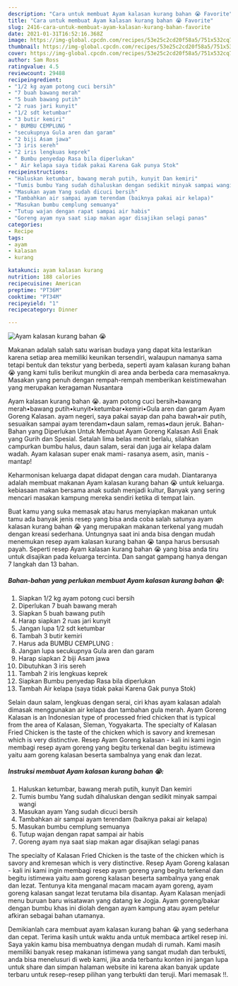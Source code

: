```yaml
---
description: "Cara untuk membuat Ayam kalasan kurang bahan 😭 Favorite"
title: "Cara untuk membuat Ayam kalasan kurang bahan 😭 Favorite"
slug: 2416-cara-untuk-membuat-ayam-kalasan-kurang-bahan-favorite
date: 2021-01-31T16:52:16.368Z
image: https://img-global.cpcdn.com/recipes/53e25c2cd20f58a5/751x532cq70/ayam-kalasan-kurang-bahan-😭-foto-resep-utama.jpg
thumbnail: https://img-global.cpcdn.com/recipes/53e25c2cd20f58a5/751x532cq70/ayam-kalasan-kurang-bahan-😭-foto-resep-utama.jpg
cover: https://img-global.cpcdn.com/recipes/53e25c2cd20f58a5/751x532cq70/ayam-kalasan-kurang-bahan-😭-foto-resep-utama.jpg
author: Sam Ross
ratingvalue: 4.5
reviewcount: 29488
recipeingredient:
- "1/2 kg ayam potong cuci bersih"
- "7 buah bawang merah"
- "5 buah bawang putih"
- "2 ruas jari kunyit"
- "1/2 sdt ketumbar"
- "3 butir kemiri"
- " BUMBU CEMPLUNG "
- "secukupnya Gula aren dan garam"
- "2 biji Asam jawa"
- "3 iris sereh"
- "2 iris lengkuas keprek"
- " Bumbu penyedap Rasa bila diperlukan"
- " Air kelapa saya tidak pakai Karena Gak punya Stok"
recipeinstructions:
- "Haluskan ketumbar, bawang merah putih, kunyit Dan kemiri"
- "Tumis bumbu Yang sudah dihaluskan dengan sedikit minyak sampai wangi"
- "Masukan ayam Yang sudah dicuci bersih"
- "Tambahkan air sampai ayam terendam (baiknya pakai air kelapa)"
- "Masukan bumbu cemplung semuanya"
- "Tutup wajan dengan rapat sampai air habis"
- "Goreng ayam nya saat siap makan agar disajikan selagi panas"
categories:
- Recipe
tags:
- ayam
- kalasan
- kurang

katakunci: ayam kalasan kurang 
nutrition: 188 calories
recipecuisine: American
preptime: "PT36M"
cooktime: "PT34M"
recipeyield: "1"
recipecategory: Dinner

---
```



![Ayam kalasan kurang bahan 😭](https://img-global.cpcdn.com/recipes/53e25c2cd20f58a5/751x532cq70/ayam-kalasan-kurang-bahan-😭-foto-resep-utama.jpg)

Makanan adalah salah satu warisan budaya yang dapat kita lestarikan karena setiap area memiliki keunikan tersendiri, walaupun namanya sama tetapi bentuk dan tekstur yang berbeda, seperti ayam kalasan kurang bahan 😭 yang kami tulis berikut mungkin di area anda berbeda cara memasaknya. Masakan yang penuh dengan rempah-rempah memberikan keistimewahan yang merupakan keragaman Nusantara

Ayam kalasan kurang bahan 😭. ayam potong cuci bersih•bawang merah•bawang putih•kunyit•ketumbar•kemiri•Gula aren dan garam Ayam Goreng Kalasan. ayam negeri, saya pakai sayap dan paha bawah•air putih, sesuaikan sampai ayam terendam•daun salam, remas•daun jeruk. Bahan-Bahan yang Diperlukan Untuk Membuat Ayam Goreng Kalasan Asli Enak yang Gurih dan Spesial. Setalah lima belas menit berlalu, silahkan campurkan bumbu halus, daun salam, serai dan juga air kelapa dalam wadah. Ayam kalasan super enak mami- rasanya asem, asin, manis - mantap!

Keharmonisan keluarga dapat didapat dengan cara mudah. Diantaranya adalah membuat makanan Ayam kalasan kurang bahan 😭 untuk keluarga. kebiasaan makan bersama anak sudah menjadi kultur, Banyak yang sering mencari masakan kampung mereka sendiri ketika di tempat lain.

Buat kamu yang suka memasak atau harus menyiapkan makanan untuk tamu ada banyak jenis resep yang bisa anda coba salah satunya ayam kalasan kurang bahan 😭 yang merupakan makanan terkenal yang mudah dengan kreasi sederhana. Untungnya saat ini anda bisa dengan mudah menemukan resep ayam kalasan kurang bahan 😭 tanpa harus bersusah payah.
Seperti resep Ayam kalasan kurang bahan 😭 yang bisa anda tiru untuk disajikan pada keluarga tercinta. Dan sangat gampang hanya dengan 7 langkah dan 13 bahan.


<!--inarticleads1-->

##### Bahan-bahan yang perlukan membuat Ayam kalasan kurang bahan 😭:

1. Siapkan 1/2 kg ayam potong cuci bersih
1. Diperlukan 7 buah bawang merah
1. Siapkan 5 buah bawang putih
1. Harap siapkan 2 ruas jari kunyit
1. Jangan lupa 1/2 sdt ketumbar
1. Tambah 3 butir kemiri
1. Harus ada  BUMBU CEMPLUNG :
1. Jangan lupa secukupnya Gula aren dan garam
1. Harap siapkan 2 biji Asam jawa
1. Dibutuhkan 3 iris sereh
1. Tambah 2 iris lengkuas keprek
1. Siapkan  Bumbu penyedap Rasa bila diperlukan
1. Tambah  Air kelapa (saya tidak pakai Karena Gak punya Stok)


Selain daun salam, lengkuas dengan serai, ciri khas ayam kalasan adalah dimasak menggunakan air kelapa dan tambahan gula merah. Ayam Goreng Kalasan is an Indonesian type of processed fried chicken that is typical from the area of Kalasan, Sleman, Yogyakarta. The specialty of Kalasan Fried Chicken is the taste of the chicken which is savory and kremesan which is very distinctive. Resep Ayam Goreng kalasan - kali ini kami ingin membagi resep ayam goreng yang begitu terkenal dan begitu istimewa yaitu aam goreng kalasan beserta sambalnya yang enak dan lezat. 

<!--inarticleads2-->

##### Instruksi membuat  Ayam kalasan kurang bahan 😭:

1. Haluskan ketumbar, bawang merah putih, kunyit Dan kemiri
1. Tumis bumbu Yang sudah dihaluskan dengan sedikit minyak sampai wangi
1. Masukan ayam Yang sudah dicuci bersih
1. Tambahkan air sampai ayam terendam (baiknya pakai air kelapa)
1. Masukan bumbu cemplung semuanya
1. Tutup wajan dengan rapat sampai air habis
1. Goreng ayam nya saat siap makan agar disajikan selagi panas


The specialty of Kalasan Fried Chicken is the taste of the chicken which is savory and kremesan which is very distinctive. Resep Ayam Goreng kalasan - kali ini kami ingin membagi resep ayam goreng yang begitu terkenal dan begitu istimewa yaitu aam goreng kalasan beserta sambalnya yang enak dan lezat. Tentunya kita menganal macam macam ayam goreng, ayam goreng kalasan sangat lezat terutama bila disantap. Ayam Kalasan menjadi menu buruan baru wisatawan yang datang ke Jogja. Ayam goreng/bakar dengan bumbu khas ini diolah dengan ayam kampung atau ayam petelur afkiran sebagai bahan utamanya. 

Demikianlah cara membuat ayam kalasan kurang bahan 😭 yang sederhana dan cepat. Terima kasih untuk waktu anda untuk membaca artikel resep ini. Saya yakin kamu bisa membuatnya dengan mudah di rumah. Kami masih memiliki banyak resep makanan istimewa yang sangat mudah dan terbukti, anda bisa menelusuri di web kami, jika anda terbantu konten ini jangan lupa untuk share dan simpan halaman website ini karena akan banyak update terbaru untuk resep-resep pilihan yang terbukti dan teruji. Mari memasak !!. 
